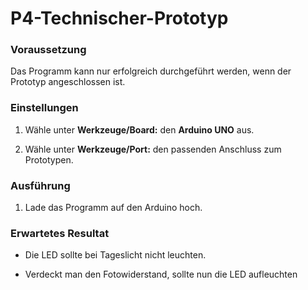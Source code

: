 # P4-Technischer-Prototyp

### Voraussetzung

Das Programm kann nur erfolgreich durchgeführt werden, wenn der Prototyp angeschlossen ist.

### Einstellungen

1. Wähle unter **Werkzeuge/Board:** den **Arduino UNO** aus.

2. Wähle unter **Werkzeuge/Port:** den passenden Anschluss zum Prototypen.

### Ausführung

1. Lade das Programm auf den Arduino hoch.

### Erwartetes Resultat

- Die LED sollte bei Tageslicht nicht leuchten.

- Verdeckt man den Fotowiderstand, sollte nun die LED aufleuchten
